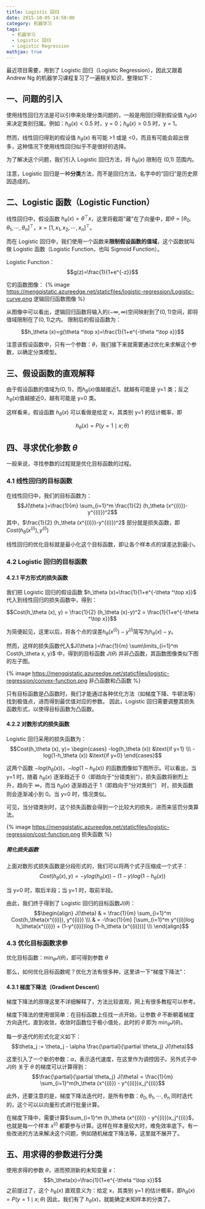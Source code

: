 ```yaml
---
title: Logistic 回归
date: 2015-10-05 14:50:00
category: 机器学习
tags:
  - 机器学习
  - Logistic 回归
  - Logistic Regression
mathjax: true
---
```


最近项目需要，用到了 Logistic 回归（Logistic Regression），因此又跟着 Andrew Ng 的机器学习课程复习了一遍相关知识，整理如下：

## 一、问题的引入
使用线性回归方法是可以引申来处理分类问题的，一般是用回归得到假设值 $h_\theta (x)$ 来决定类别归属。例如：$h_\theta (x) < 0.5$ 时，y = 0；$h_\theta (x) > 0.5$ 时，y = 1。

然而，线性回归得到的假设值 $h_\theta (x)$ 有可能 >1 或是 <0，而且有可能会超出很多，这种情况下使用线性回归似乎不是很好的选择。

为了解决这个问题，我们引入 Logistic 回归方法，将 $h_\theta (x)$ 限制在 (0,1) 范围内。

注意，Logistic 回归是一种**分类**方法，而不是回归方法，名字中的“回归”是历史原因造成的。

<!--more-->
## 二、Logistic 函数（Logistic Function）
线性回归中，假设函数 $h_\theta (x)=\theta ^\top x$，这里将截距"藏"在了向量中，即$\theta=[\theta_0, \theta_1, \cdots, \theta_n]^\top$，$x=[1, x_1, x_2, \cdots, x_n]^\top$。

而在 Logistic 回归中，我们使用一个函数来**限制假设函数的值域**，这个函数就叫做 Logistic 函数（Logistic Function，也叫 Sigmoid Function）。

Logistic Function：$$g(z)=\frac{1}{1+e^{-z}}$$

它的函数图像：
{% image https://mengqistatic.azureedge.net/staticfiles/logistic-regression/Logistic-curve.png 逻辑回归函数图像 %}

从图像中可以看出，逻辑回归函数将输入的$(-\infty, \infty)$空间映射到了$(0,1)$空间，即将值域限制在了$(0,1)$之内。 限制后的假设函数为：

$$h_\theta (x)=g(\theta ^\top x)=\frac{1}{1+e^{-\theta ^\top x}}$$

注意该假设函数中，只有一个参数：$\theta$，我们接下来就需要通过优化来求解这个参数，以确定分类模型。

## 三、假设函数的直观解释
由于假设函数的值域为$(0,1)$，而$h_\theta (x)$值越接近1，就越有可能是 y=1 类；反之$h_\theta (x)$值越接近0，越有可能是 y=0 类。

这样看来，假设函数 $h_\theta (x)$ 可以看做是给定 x，其类别 y=1 的估计概率，即

$$h_\theta (x)=P(y=1 \mid x;\theta )$$

## 四、寻求优化参数 $\theta$
一般来说，寻找参数的过程就是优化目标函数的过程。

### 4.1 线性回归的目标函数

在线性回归中，我们的目标函数为：
$$J(\theta )=\frac{1}{m} \sum_{i=1}^m \frac{1}{2} (h_\theta (x^{(i)})-y^{(i)})^2$$
其中，$\frac{1}{2} (h_\theta (x^{(i)})-y^{(i)})^2$ 部分就是损失函数，即$Cost(h_\theta (x^{(i)}), y^{(i)})$

线性回归的优化目标就是最小化这个目标函数，即让各个样本点的误差达到最小。

### 4.2 Logistic 回归的目标函数

#### 4.2.1 平方形式的损失函数

我们把 Logistic 回归的假设函数 $h_\theta (x)=\frac{1}{1+e^{-\theta ^\top x}}$ 代入到线性回归的损失函数中，得到：

$$Cost(h_\theta (x), y) = \frac{1}{2} (h_\theta (x)-y)^2 = \frac{1}{1+e^{-\theta ^\top x}}$$

为简便起见，这里以后，将各个点的误差$h_\theta (x^{(i)})-y^{(i)}$简写为$h_\theta (x)-y$。

然而，这样的损失函数代入$J(\theta )=\frac{1}{m} \sum\limits_{i=1}^m Cost(h_\theta x, y)$ 中，得到的目标函数 $J(\theta )$ 并非凸函数，其函数图像类似下图的左子图。

{% image https://mengqistatic.azureedge.net/staticfiles/logistic-regression/convex-function.png 非凸函数和凸函数 %}

只有目标函数是凸函数时，我们才能通过各种优化方法（如梯度下降、牛顿法等）找到极值点，进而得到最优值对应的参数。 因此，Logistic 回归需要调整其损失函数形式，以使得目标函数为凸函数。

#### 4.2.2 对数形式的损失函数

Logistic 回归采用的损失函数为：
$$Cost(h_\theta (x), y)=
\begin{cases} -log(h_\theta (x)) &\text{if y=1} \\\
-log(1-h_\theta (x)) &\text{if y=0} \end{cases}$$

这两个函数 $-log(h_\theta (x))$，$-log(1-h_\theta (x))$ 的函数图像如下图所示。可以看出，当 y=1 时，随着 $h_\theta (x)$ 逐渐趋近于 0（即趋向于“分错类别”），损失函数将剧烈上升，趋向于 $\infty$，而当 $h_\theta (x)$ 逐渐趋近于 1（即趋向于“分对类别”） 时，损失函数则会逐渐减小到 0。当 y=0 时，情况类似。

可见，当分错类别时，这个损失函数会得到一个比较大的损失，进而来惩罚分类算法。

{% image https://mengqistatic.azureedge.net/staticfiles/logistic-regression/cost-function.png 损失函数 %}

##### 简化损失函数

上面对数形式损失函数是分段形式的，我们可以将两个式子压缩成一个式子：
$$Cost(h_\theta (x), y) = -ylog(h_\theta (x)) -(1-y)log(1-h_\theta (x))$$

当 y=0 时，取后半段；当 y=1 时，取前半段。

由此，我们终于得到了 Logistic 回归的目标函数$J(\theta)$：
$$\begin{align} J(\theta) & = \frac{1}{m} \sum_{i=1}^m Cost(h_\theta(x^{(i)}), y^{(i)}) \\\
& = -\frac{1}{m} [\sum_{i=1}^m y^{(i)}log h_\theta(x^{(i)}) + (1-y^{(i)})log (1-h_\theta (x^{(i)}))] \\\ \end{align}$$

### 4.3 优化目标函数求参

优化目标函数：$\min_{\theta} J(\theta)$，即可得到参数 $\theta$

那么，如何优化目标函数呢？优化方法有很多种，这里讲一下“梯度下降法”：

#### 4.3.1 梯度下降法（Gradient Descent）

梯度下降法的原理这里不详细解释了，方法比较直观，网上有很多教程可以参考。

梯度下降法的使用很简单：在目标函数上任找一点开始，让参数 $\theta$ 不断朝着梯度方向迭代，直到收敛，收敛时函数位于极小值处，此时的 $\theta$ 即为 $\min_{\theta} J(\theta)$。

每一步迭代的形式化定义如下：
$$\theta_j := \theta_j - \alpha \frac{\partial}{\partial \theta_j} J(\theta)$$

这里引入了一个新的参数：$\alpha$，表示迭代速度，在这里作为调控因子。另外式子中 $J(\theta)$ 关于 $\theta$ 的梯度可以计算得到：
$$\frac{\partial}{\partial \theta_j} J(\theta) = \frac{1}{m} \sum_{i=1}^m(h_\theta (x^{(i)}) - y^{(i)})x_j^{(i)}$$

此外，还要注意的是，梯度下降法迭代时，是所有参数：$\theta_0, \theta_1, \cdots, \theta_n$ 同时迭代的，这个可以以向量形式进行批量计算。

在梯度下降中，需要计算$\sum_{i=1}^m (h_\theta (x^{(i)}) - y^{(i)})x_j^{(i)}$，也就是每一个样本 $x^{(i)}$ 都要参与计算。这样在样本量较大时，难免效率底下。有一些改进的方法来解决这个问题，例如随机梯度下降法等，这里就不展开了。

## 五、用求得的参数进行分类

使用求得的参数 $\theta$，进而预测新的未知变量 $x$：
$$h_\theta(x)=\frac{1}{1+e^{-\theta ^\top x}}$$
之前提过了，这个 $h_\theta(x)$ 直观意义为：给定 x，其类别 y=1 的估计概率，即$h_\theta (x)=P(y=1 \mid x;\theta )$ 因此，我们有了 $h_\theta(x)$，就能确定未知样本的分类了。
